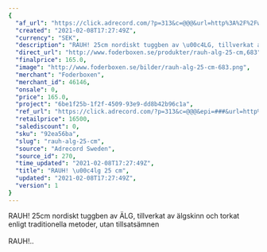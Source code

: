 ```yaml
---
{
  "af_url": "https://click.adrecord.com/?p=313&c=@@@&url=http%3A%2F%2Fwww.foderboxen.se%2Fprodukter%2Frauh-alg-25-cm%2C683",
  "created": "2021-02-08T17:27:49Z",
  "currency": "SEK",
  "description": "RAUH! 25cm nordiskt tuggben av \u00c4LG, tillverkat av \u00e4lgskinn och torkat enligt traditionella metoder, utan tillsats\u00e4mnen\nRAUH!..",
  "direct_url": "http://www.foderboxen.se/produkter/rauh-alg-25-cm,683",
  "finalprice": 165.0,
  "image": "http://www.foderboxen.se/bilder/rauh-alg-25-cm-683.png",
  "merchant": "Foderboxen",
  "merchant_id": 46146,
  "onsale": 0,
  "price": 165.0,
  "project": "6be1f25b-1f2f-4509-93e9-dd8b42b96c1a",
  "ref_url": "https://click.adrecord.com/?p=313&c=@@@&epi=###&url=http%3A%2F%2Fwww.foderboxen.se%2Fprodukter%2Frauh-alg-25-cm%2C683",
  "retailprice": 16500,
  "salediscount": 0,
  "sku": "92ea56ba",
  "slug": "rauh-alg-25-cm",
  "source": "Adrecord Sweden",
  "source_id": 270,
  "time_updated": "2021-02-08T17:27:49Z",
  "title": "RAUH! \u00c4lg 25 cm",
  "updated": "2021-02-08T17:27:49Z",
  "version": 1
}
---
```


<p> RAUH! 25cm nordiskt tuggben av ÄLG, tillverkat av älgskinn och torkat enligt traditionella metoder, utan tillsatsämnen<br><br>RAUH!..</p>
